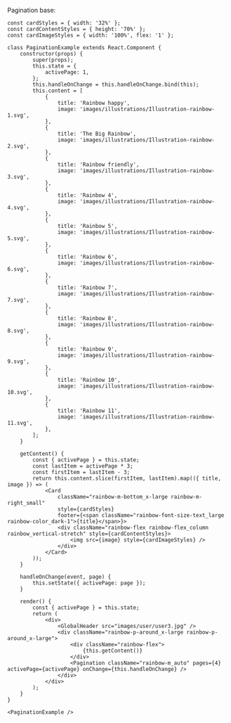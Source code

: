 Pagination base:

    const cardStyles = { width: '32%' };
    const cardContentStyles = { height: '70%' };
    const cardImageStyles = { width: '100%', flex: '1' };

    class PaginationExample extends React.Component {
        constructor(props) {
            super(props);
            this.state = {
                activePage: 1,
            };
            this.handleOnChange = this.handleOnChange.bind(this);
            this.content = [
                {
                    title: 'Rainbow happy',
                    image: 'images/illustrations/Illustration-rainbow-1.svg',
                },
                {
                    title: 'The Big Rainbow',
                    image: 'images/illustrations/Illustration-rainbow-2.svg',
                },
                {
                    title: 'Rainbow friendly',
                    image: 'images/illustrations/Illustration-rainbow-3.svg',
                },
                {
                    title: 'Rainbow 4',
                    image: 'images/illustrations/Illustration-rainbow-4.svg',
                },
                {
                    title: 'Rainbow 5',
                    image: 'images/illustrations/Illustration-rainbow-5.svg',
                },
                {
                    title: 'Rainbow 6',
                    image: 'images/illustrations/Illustration-rainbow-6.svg',
                },
                {
                    title: 'Rainbow 7',
                    image: 'images/illustrations/Illustration-rainbow-7.svg',
                },
                {
                    title: 'Rainbow 8',
                    image: 'images/illustrations/Illustration-rainbow-8.svg',
                },
                {
                    title: 'Rainbow 9',
                    image: 'images/illustrations/Illustration-rainbow-9.svg',
                },
                {
                    title: 'Rainbow 10',
                    image: 'images/illustrations/Illustration-rainbow-10.svg',
                },
                {
                    title: 'Rainbow 11',
                    image: 'images/illustrations/Illustration-rainbow-11.svg',
                },
            ];
        }

        getContent() {
            const { activePage } = this.state;
            const lastItem = activePage * 3;
            const firstItem = lastItem - 3;
            return this.content.slice(firstItem, lastItem).map(({ title, image }) => (
                <Card
                    className="rainbow-m-bottom_x-large rainbow-m-right_small"
                    style={cardStyles}
                    footer={<span className="rainbow-font-size-text_large rainbow-color_dark-1">{title}</span>}>
                    <div className="rainbow-flex rainbow-flex_column rainbow_vertical-stretch" style={cardContentStyles}>
                        <img src={image} style={cardImageStyles} />
                    </div>
                </Card>
            ));
        }

        handleOnChange(event, page) {
            this.setState({ activePage: page });
        }

        render() {
            const { activePage } = this.state;
            return (
                <div>
                    <GlobalHeader src="images/user/user3.jpg" />
                    <div className="rainbow-p-around_x-large rainbow-p-around_x-large">
                        <div className="rainbow-flex">
                            {this.getContent()}
                        </div>
                        <Pagination className="rainbow-m_auto" pages={4} activePage={activePage} onChange={this.handleOnChange} />
                    </div>
                </div>
            );
        }
    }

    <PaginationExample />
